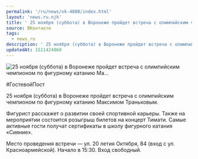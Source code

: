 ```yaml
---
permalink: '/ru/news/vk-4800/index.html'
layout: 'news.ru.njk'
title: ' 25 ноября (суббота) в Воронеже пройдет встреча с олимпийским чемпионом по фигурному катанию Ма…'
source: ВКонтакте
tags:
  - news_ru
description: ' 25 ноября (суббота) в Воронеже пройдет встреча с олимпийским чемпионом по фигурному катанию Ма…'
updatedAt: 1511424060
---
```

![ 25 ноября (суббота) в Воронеже пройдет встреча с олимпийским чемпионом по фигурному катанию Ма…](https://sun9-24.userapi.com/impf/c841333/v841333441/44a7a/v-EYHmk1hUQ.jpg?size=1280x843&quality=96&sign=2eb182616fae762f9e7f84e6f12e54b2&c_uniq_tag=4eGvhCJLuF7bgrtcjujeVVOHsUp32tXsaGHLQI8CcN4&type=album)

#ГостевойПост

25 ноября (суббота) в Воронеже пройдет встреча с олимпийским чемпионом по фигурному катанию Максимом Траньковым.

Фигурист расскажет о развитии своей спортивной карьеры. Также на мероприятии состоится розыгрыш билетов на концерт Тимати. Самые активные гости получат сертификаты в школу фигурного катания «Сияние».

Место проведения встречи — ул. 20 летия Октября, 84 (вход с ул. Красноармейской).
Начало в 15:30. Вход свободный.
